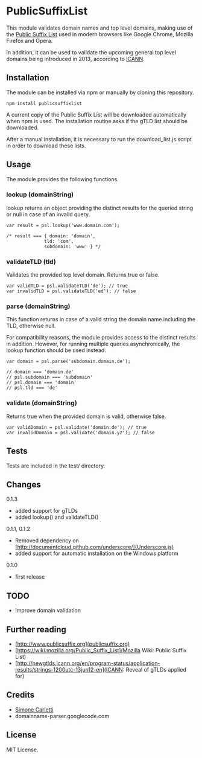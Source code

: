 PublicSuffixList
================

This module validates domain names and top level domains, making use of the
[Public Suffix List](http://www.publicsuffix.org) used in modern browsers like
Google Chrome, Mozilla Firefox and Opera.

In addition, it can be used to validate the upcoming general top level domains
being introduced in 2013, according to [ICANN](http://newgtlds.icann.org/en/program-status/application-results/strings-1200utc-13jun12-en).

## Installation

The module can be installed via npm or manually by cloning this repository.

    npm install publicsuffixlist

A current copy of the Public Suffix List will be downloaded automatically
when npm is used. The installation routine asks if the gTLD list should be
downloaded. 

After a manual installation, it is necessary to run the download_list.js script
in order to download these lists.

## Usage

The module provides the following functions.

### lookup (domainString)

lookup returns an object providing the distinct results for the queried string or
null in case of an invalid query. 

    var result = psl.lookup('www.domain.com');

    /* result === { domain: 'domain',
                  tld: 'com',
                  subdomain: 'www' } */

### validateTLD (tld)

Validates the provided top level domain. Returns true or false.

    var validTLD = psl.validateTLD('de'); // true
    var invalidTLD = psl.validateTLD('ed'); // false

### parse (domainString)

This function returns in case of a valid string the domain name including the TLD,
otherwise null.

For compatibility reasons, the module provides access to the distinct results in
addition. However, for running multiple queries asynchronically, the lookup
function should be used instead.

    var domain = psl.parse('subdomain.domain.de');

    // domain === 'domain.de'
    // psl.subdomain === 'subdomain'
    // psl.domain === 'domain'
    // psl.tld === 'de'

### validate (domainString)

Returns true when the provided domain is valid, otherwise false.

    var validDomain = psl.validate('domain.de'); // true
    var invalidDomain = psl.validate('domain.yz'); // false

## Tests

Tests are included in the test/ directory.

## Changes

0.1.3
+ added support for gTLDs
+ added lookup() and validateTLD()

0.1.1, 0.1.2
+ Removed dependency on [http://documentcloud.github.com/underscore/](Underscore.js) 
+ added support for automatic installation on the Windows platform

0.1.0
+ first release

## TODO

+ Improve domain validation

Further reading
---------------
* [http://www.publicsuffix.org](publicsuffix.org)
* [https://wiki.mozilla.org/Public_Suffix_List](Mozilla Wiki: Public Suffix List)
* [http://newgtlds.icann.org/en/program-status/application-results/strings-1200utc-13jun12-en](ICANN: Reveal of gTLDs applied for)

Credits
-------

* [Simone Carletti](http://www.simonecarletti.com/code/public_suffix_service/)
* domainname-parser.googlecode.com

License
-------

MIT License.
